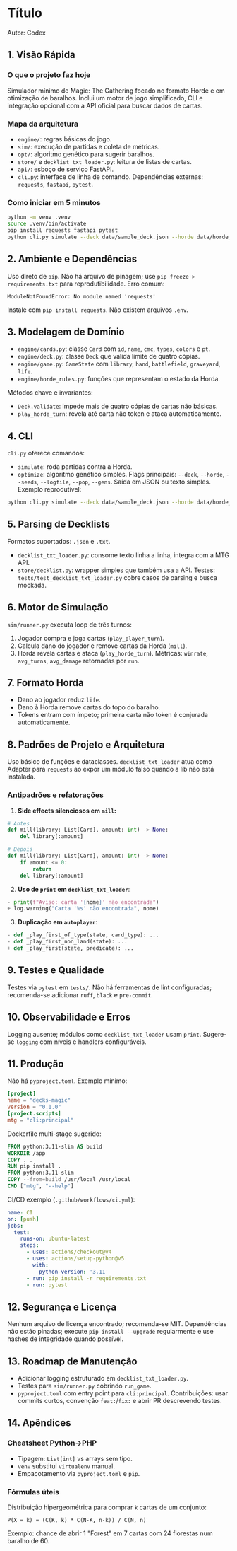# Título
Autor: Codex

## 1. Visão Rápida
### O que o projeto faz hoje
Simulador mínimo de Magic: The Gathering focado no formato Horde e em otimização de baralhos. Inclui um motor de jogo simplificado, CLI e integração opcional com a API oficial para buscar dados de cartas.

### Mapa da arquitetura
- `engine/`: regras básicas do jogo.
- `sim/`: execução de partidas e coleta de métricas.
- `opt/`: algoritmo genético para sugerir baralhos.
- `store/` e `decklist_txt_loader.py`: leitura de listas de cartas.
- `api/`: esboço de serviço FastAPI.
- `cli.py`: interface de linha de comando.
Dependências externas: `requests`, `fastapi`, `pytest`.

### Como iniciar em 5 minutos
```bash
python -m venv .venv
source .venv/bin/activate
pip install requests fastapi pytest
python cli.py simulate --deck data/sample_deck.json --horde data/horde_basic.json --seeds 1
```

## 2. Ambiente e Dependências
Uso direto de `pip`. Não há arquivo de pinagem; use `pip freeze > requirements.txt` para reprodutibilidade. Erro comum:
```
ModuleNotFoundError: No module named 'requests'
```
Instale com `pip install requests`. Não existem arquivos `.env`.

## 3. Modelagem de Domínio
- `engine/cards.py`: classe `Card` com `id`, `name`, `cmc`, `types`, `colors` e `pt`.
- `engine/deck.py`: classe `Deck` que valida limite de quatro cópias.
- `engine/game.py`: `GameState` com `library`, `hand`, `battlefield`, `graveyard`, `life`.
- `engine/horde_rules.py`: funções que representam o estado da Horda.

Métodos chave e invariantes:
- `Deck.validate`: impede mais de quatro cópias de cartas não básicas.
- `play_horde_turn`: revela até carta não token e ataca automaticamente.

## 4. CLI
`cli.py` oferece comandos:
- `simulate`: roda partidas contra a Horda.
- `optimize`: algoritmo genético simples.
Flags principais: `--deck`, `--horde`, `--seeds`, `--logfile`, `--pop`, `--gens`.
Saída em JSON ou texto simples.
Exemplo reprodutível:
```bash
python cli.py simulate --deck data/sample_deck.json --horde data/horde_basic.json --seeds 5 --logfile jogo.log
```

## 5. Parsing de Decklists
Formatos suportados: `.json` e `.txt`.
- `decklist_txt_loader.py`: consome texto linha a linha, integra com a MTG API.
- `store/decklist.py`: wrapper simples que também usa a API.
Testes: `tests/test_decklist_txt_loader.py` cobre casos de parsing e busca mockada.

## 6. Motor de Simulação
`sim/runner.py` executa loop de três turnos:
1. Jogador compra e joga cartas (`play_player_turn`).
2. Calcula dano do jogador e remove cartas da Horda (`mill`).
3. Horda revela cartas e ataca (`play_horde_turn`).
Métricas: `winrate`, `avg_turns`, `avg_damage` retornadas por `run`.

## 7. Formato Horda
- Dano ao jogador reduz `life`.
- Dano à Horda remove cartas do topo do baralho.
- Tokens entram com ímpeto; primeira carta não token é conjurada automaticamente.

## 8. Padrões de Projeto e Arquitetura
Uso básico de funções e dataclasses. `decklist_txt_loader` atua como Adapter para `requests` ao expor um módulo falso quando a lib não está instalada.

### Antipadrões e refatorações
1. **Side effects silenciosos em `mill`:**
```python
# Antes
def mill(library: List[Card], amount: int) -> None:
    del library[:amount]

# Depois
def mill(library: List[Card], amount: int) -> None:
    if amount <= 0:
        return
    del library[:amount]
```
2. **Uso de `print` em `decklist_txt_loader`**:
```python
- print(f"Aviso: carta '{nome}' não encontrada")
+ log.warning("Carta '%s' não encontrada", nome)
```
3. **Duplicação em `autoplayer`**:
```python
- def _play_first_of_type(state, card_type): ...
- def _play_first_non_land(state): ...
+ def _play_first(state, predicate): ...
```

## 9. Testes e Qualidade
Testes via `pytest` em `tests/`. Não há ferramentas de lint configuradas; recomenda-se adicionar `ruff`, `black` e `pre-commit`.

## 10. Observabilidade e Erros
Logging ausente; módulos como `decklist_txt_loader` usam `print`. Sugere-se `logging` com níveis e handlers configuráveis.

## 11. Produção
Não há `pyproject.toml`. Exemplo mínimo:
```toml
[project]
name = "decks-magic"
version = "0.1.0"
[project.scripts]
mtg = "cli:principal"
```
Dockerfile multi-stage sugerido:
```Dockerfile
FROM python:3.11-slim AS build
WORKDIR /app
COPY . .
RUN pip install .
FROM python:3.11-slim
COPY --from=build /usr/local /usr/local
CMD ["mtg", "--help"]
```
CI/CD exemplo (`.github/workflows/ci.yml`):
```yaml
name: CI
on: [push]
jobs:
  test:
    runs-on: ubuntu-latest
    steps:
      - uses: actions/checkout@v4
      - uses: actions/setup-python@v5
        with:
          python-version: '3.11'
      - run: pip install -r requirements.txt
      - run: pytest
```

## 12. Segurança e Licença
Nenhum arquivo de licença encontrado; recomenda-se MIT. Dependências não estão pinadas; execute `pip install --upgrade` regularmente e use hashes de integridade quando possível.

## 13. Roadmap de Manutenção
- Adicionar logging estruturado em `decklist_txt_loader.py`.
- Testes para `sim/runner.py` cobrindo `run_game`.
- `pyproject.toml` com entry point para `cli:principal`.
Contribuições: usar commits curtos, convenção `feat:`/`fix:` e abrir PR descrevendo testes.

## 14. Apêndices
### Cheatsheet Python→PHP
- Tipagem: `List[int]` vs arrays sem tipo.
- `venv` substitui `virtualenv` manual.
- Empacotamento via `pyproject.toml` e `pip`.

### Fórmulas úteis
Distribuição hipergeométrica para comprar `k` cartas de um conjunto:
```
P(X = k) = (C(K, k) * C(N-K, n-k)) / C(N, n)
```
Exemplo: chance de abrir 1 "Forest" em 7 cartas com 24 florestas num baralho de 60.
